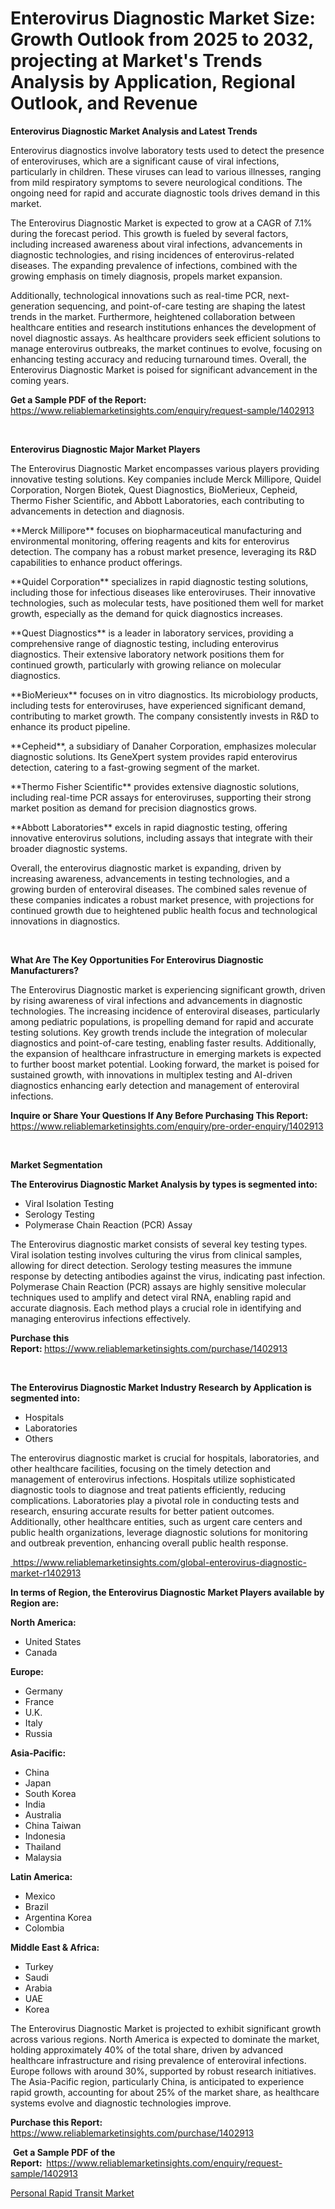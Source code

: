 <p><h1>Enterovirus Diagnostic Market Size: Growth Outlook from 2025 to 2032, projecting at Market's Trends Analysis by Application, Regional Outlook, and Revenue</h1></p><p><strong>Enterovirus Diagnostic Market Analysis and Latest Trends</strong></p>
<p><p>Enterovirus diagnostics involve laboratory tests used to detect the presence of enteroviruses, which are a significant cause of viral infections, particularly in children. These viruses can lead to various illnesses, ranging from mild respiratory symptoms to severe neurological conditions. The ongoing need for rapid and accurate diagnostic tools drives demand in this market.</p><p>The Enterovirus Diagnostic Market is expected to grow at a CAGR of 7.1% during the forecast period. This growth is fueled by several factors, including increased awareness about viral infections, advancements in diagnostic technologies, and rising incidences of enterovirus-related diseases. The expanding prevalence of infections, combined with the growing emphasis on timely diagnosis, propels market expansion.</p><p>Additionally, technological innovations such as real-time PCR, next-generation sequencing, and point-of-care testing are shaping the latest trends in the market. Furthermore, heightened collaboration between healthcare entities and research institutions enhances the development of novel diagnostic assays. As healthcare providers seek efficient solutions to manage enterovirus outbreaks, the market continues to evolve, focusing on enhancing testing accuracy and reducing turnaround times. Overall, the Enterovirus Diagnostic Market is poised for significant advancement in the coming years.</p></p>
<p><strong>Get a Sample PDF of the Report:&nbsp;</strong> <a href="https://www.reliablemarketinsights.com/enquiry/request-sample/1402913?utm_campaign=2013&utm_medium=2&utm_source=Github&utm_content=ia&utm_term=12012025&utm_id=enterovirus-diagnostic">https://www.reliablemarketinsights.com/enquiry/request-sample/1402913</a></p>
<p>&nbsp;</p>
<p><strong>Enterovirus Diagnostic Major Market Players</strong></p>
<p><p>The Enterovirus Diagnostic Market encompasses various players providing innovative testing solutions. Key companies include Merck Millipore, Quidel Corporation, Norgen Biotek, Quest Diagnostics, BioMerieux, Cepheid, Thermo Fisher Scientific, and Abbott Laboratories, each contributing to advancements in detection and diagnosis.</p><p>**Merck Millipore** focuses on biopharmaceutical manufacturing and environmental monitoring, offering reagents and kits for enterovirus detection. The company has a robust market presence, leveraging its R&D capabilities to enhance product offerings.</p><p>**Quidel Corporation** specializes in rapid diagnostic testing solutions, including those for infectious diseases like enteroviruses. Their innovative technologies, such as molecular tests, have positioned them well for market growth, especially as the demand for quick diagnostics increases.</p><p>**Quest Diagnostics** is a leader in laboratory services, providing a comprehensive range of diagnostic testing, including enterovirus diagnostics. Their extensive laboratory network positions them for continued growth, particularly with growing reliance on molecular diagnostics.</p><p>**BioMerieux** focuses on in vitro diagnostics. Its microbiology products, including tests for enteroviruses, have experienced significant demand, contributing to market growth. The company consistently invests in R&D to enhance its product pipeline.</p><p>**Cepheid**, a subsidiary of Danaher Corporation, emphasizes molecular diagnostic solutions. Its GeneXpert system provides rapid enterovirus detection, catering to a fast-growing segment of the market. </p><p>**Thermo Fisher Scientific** provides extensive diagnostic solutions, including real-time PCR assays for enteroviruses, supporting their strong market position as demand for precision diagnostics grows.</p><p>**Abbott Laboratories** excels in rapid diagnostic testing, offering innovative enterovirus solutions, including assays that integrate with their broader diagnostic systems.</p><p>Overall, the enterovirus diagnostic market is expanding, driven by increasing awareness, advancements in testing technologies, and a growing burden of enteroviral diseases. The combined sales revenue of these companies indicates a robust market presence, with projections for continued growth due to heightened public health focus and technological innovations in diagnostics.</p></p>
<p>&nbsp;</p>
<p><strong>What Are The Key Opportunities For Enterovirus Diagnostic Manufacturers?</strong></p>
<p><p>The Enterovirus Diagnostic market is experiencing significant growth, driven by rising awareness of viral infections and advancements in diagnostic technologies. The increasing incidence of enteroviral diseases, particularly among pediatric populations, is propelling demand for rapid and accurate testing solutions. Key growth trends include the integration of molecular diagnostics and point-of-care testing, enabling faster results. Additionally, the expansion of healthcare infrastructure in emerging markets is expected to further boost market potential. Looking forward, the market is poised for sustained growth, with innovations in multiplex testing and AI-driven diagnostics enhancing early detection and management of enteroviral infections.</p></p>
<p><strong>Inquire or Share Your Questions If Any Before Purchasing This Report:</strong> <a href="https://www.reliablemarketinsights.com/enquiry/pre-order-enquiry/1402913?utm_campaign=2013&utm_medium=2&utm_source=Github&utm_content=ia&utm_term=12012025&utm_id=enterovirus-diagnostic">https://www.reliablemarketinsights.com/enquiry/pre-order-enquiry/1402913</a></p>
<p>&nbsp;</p>
<p><strong>Market Segmentation</strong></p>
<p><strong>The Enterovirus Diagnostic Market Analysis by types is segmented into:</strong></p>
<p><ul><li>Viral Isolation Testing</li><li>Serology Testing</li><li>Polymerase Chain Reaction (PCR) Assay</li></ul></p>
<p><p>The Enterovirus diagnostic market consists of several key testing types. Viral isolation testing involves culturing the virus from clinical samples, allowing for direct detection. Serology testing measures the immune response by detecting antibodies against the virus, indicating past infection. Polymerase Chain Reaction (PCR) assays are highly sensitive molecular techniques used to amplify and detect viral RNA, enabling rapid and accurate diagnosis. Each method plays a crucial role in identifying and managing enterovirus infections effectively.</p></p>
<p><strong>Purchase this Report:&nbsp;</strong><a href="https://www.reliablemarketinsights.com/purchase/1402913?utm_campaign=2013&utm_medium=2&utm_source=Github&utm_content=ia&utm_term=12012025&utm_id=enterovirus-diagnostic">https://www.reliablemarketinsights.com/purchase/1402913</a></p>
<p>&nbsp;</p>
<p><strong>The Enterovirus Diagnostic Market Industry Research by Application is segmented into:</strong></p>
<p><ul><li>Hospitals</li><li>Laboratories</li><li>Others</li></ul></p>
<p><p>The enterovirus diagnostic market is crucial for hospitals, laboratories, and other healthcare facilities, focusing on the timely detection and management of enterovirus infections. Hospitals utilize sophisticated diagnostic tools to diagnose and treat patients efficiently, reducing complications. Laboratories play a pivotal role in conducting tests and research, ensuring accurate results for better patient outcomes. Additionally, other healthcare entities, such as urgent care centers and public health organizations, leverage diagnostic solutions for monitoring and outbreak prevention, enhancing overall public health response.</p></p>
<p><a href="https://www.reliablemarketinsights.com/global-enterovirus-diagnostic-market-r1402913?utm_campaign=2013&utm_medium=2&utm_source=Github&utm_content=ia&utm_term=12012025&utm_id=enterovirus-diagnostic">&nbsp;https://www.reliablemarketinsights.com/global-enterovirus-diagnostic-market-r1402913</a></p>
<p><strong>In terms of Region, the Enterovirus Diagnostic Market Players available by Region are:</strong></p>
<p>
    <p> <strong> North America: </strong>
        <ul>
            <li>United States</li>
            <li>Canada</li>
        </ul>
        </p> 
    <p> <strong> Europe: </strong>
        <ul>
            <li>Germany</li>
            <li>France</li>
            <li>U.K.</li>
            <li>Italy</li>
            <li>Russia</li>
        </ul>
        </p> 
    <p> <strong> Asia-Pacific: </strong>
        <ul>
            <li>China</li>
            <li>Japan</li>
            <li>South Korea</li>
            <li>India</li>
            <li>Australia</li>
            <li>China Taiwan</li>
            <li>Indonesia</li>
            <li>Thailand</li>
            <li>Malaysia</li>
        </ul>
        </p> 
    <p> <strong> Latin America: </strong>
        <ul>
            <li>Mexico</li>
            <li>Brazil</li>
            <li>Argentina Korea</li>
            <li>Colombia</li>
        </ul>
        </p> 
    <p> <strong> Middle East & Africa: </strong>
        <ul>
            <li>Turkey</li>
            <li>Saudi</li>
            <li>Arabia</li>
            <li>UAE</li>
            <li>Korea</li>
        </ul>
    </p>
    </p>
<p><p>The Enterovirus Diagnostic Market is projected to exhibit significant growth across various regions. North America is expected to dominate the market, holding approximately 40% of the total share, driven by advanced healthcare infrastructure and rising prevalence of enteroviral infections. Europe follows with around 30%, supported by robust research initiatives. The Asia-Pacific region, particularly China, is anticipated to experience rapid growth, accounting for about 25% of the market share, as healthcare systems evolve and diagnostic technologies improve.</p></p>
<p><strong>Purchase this Report: </strong><a href="https://www.reliablemarketinsights.com/purchase/1402913?utm_campaign=2013&utm_medium=2&utm_source=Github&utm_content=ia&utm_term=12012025&utm_id=enterovirus-diagnostic">https://www.reliablemarketinsights.com/purchase/1402913</a></p>
<p>&nbsp;<strong>Get a Sample PDF of the Report:&nbsp;&nbsp;</strong><a href="https://www.reliablemarketinsights.com/enquiry/request-sample/1402913?utm_campaign=2013&utm_medium=2&utm_source=Github&utm_content=ia&utm_term=12012025&utm_id=enterovirus-diagnostic">https://www.reliablemarketinsights.com/enquiry/request-sample/1402913</a></p>
<p><strong></strong></p>
<p><p><a href="https://github.com/MarciaRunte/Market-Research-Report-List-1/blob/main/personal-rapid-transit-market.md?utm_campaign=2013&utm_medium=2&utm_source=Github&utm_content=ia&utm_term=12012025&utm_id=enterovirus-diagnostic">Personal Rapid Transit Market</a></p></p>